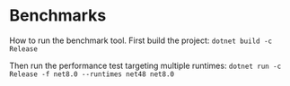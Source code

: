 # Benchmarks

How to run the benchmark tool.
First build the project: `dotnet build -c Release`

Then run the performance test targeting multiple runtimes:
`dotnet run -c Release -f net8.0 --runtimes net48 net8.0`
